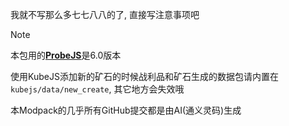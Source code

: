 我就不写那么多七七八八的了, 直接写注意事项吧

> [!NOTE]
> 本包用的[**ProbeJS**](https://www.curseforge.com/minecraft/mc-mods/probejs)是6.0版本
> 
> 使用KubeJS添加新的矿石的时候战利品和矿石生成的数据包请内置在`kubejs/data/new_create`, 其它地方会失效哦
>
> 本Modpack的几乎所有GitHub提交都是由AI(通义灵码)生成